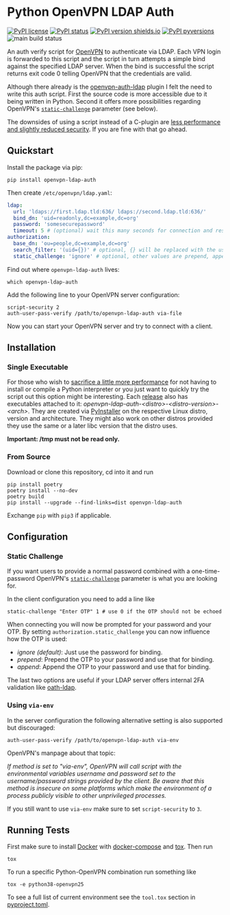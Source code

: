 # Python OpenVPN LDAP Auth

[![PyPI license](https://img.shields.io/pypi/l/openvpn-ldap-auth.svg)](https://pypi.python.org/pypi/openvpn-ldap-auth/)
[![PyPI status](https://img.shields.io/pypi/status/openvpn-ldap-auth.svg)](https://pypi.python.org/pypi/openvpn-ldap-auth/)
[![PyPI version shields.io](https://img.shields.io/pypi/v/openvpn-ldap-auth.svg)](https://pypi.python.org/pypi/openvpn-ldap-auth/)
[![PyPI pyversions](https://img.shields.io/pypi/pyversions/openvpn-ldap-auth.svg)](https://pypi.python.org/pypi/openvpn-ldap-auth/)
![main build status](https://github.com/phihos/Python-OpenVPN-LDAP-Auth/actions/workflows/test.yml/badge.svg?branch=main)

An auth verify script for [OpenVPN](https://community.openvpn.net) to authenticate via LDAP. Each VPN login is
forwarded to this script and the script in turn attempts a simple bind against the specified LDAP server. When the bind
is successful the script returns exit code 0 telling OpenVPN that the credentials are valid.

Although there already is the [openvpn-auth-ldap](https://github.com/threerings/openvpn-auth-ldap) plugin I felt the
need to write this auth script. First the source code is more accessible due to it being written in Python. Second it
offers more possibilities regarding
OpenVPN's [`static-challenge`](https://openvpn.net/community-resources/reference-manual-for-openvpn-2-4/) parameter (see
below).

The downsides of using a script instead of a C-plugin
are [less performance and slightly reduced security](https://openvpn.net/community-resources/using-alternative-authentication-methods/).
If you are fine with that go ahead.

## Quickstart

Install the package via pip:

```shell
pip install openvpn-ldap-auth
```

Then create `/etc/openvpn/ldap.yaml`:

```yaml
ldap:
  url: 'ldaps://first.ldap.tld:636/ ldaps://second.ldap.tld:636/'
  bind_dn: 'uid=readonly,dc=example,dc=org'
  password: 'somesecurepassword'
  timeout: 5 # (optional) wait this many seconds for connection and response
authorization:
  base_dn: 'ou=people,dc=example,dc=org'
  search_filter: '(uid={})' # optional, {} will be replaced with the username
  static_challenge: 'ignore' # optional, other values are prepend, append 
```

Find out where `openvpn-ldap-auth` lives:

```shell
which openvpn-ldap-auth
```

Add the following line to your OpenVPN server configuration:

```
script-security 2
auth-user-pass-verify /path/to/openvpn-ldap-auth via-file
```

Now you can start your OpenVPN server and try to connect with a client.

## Installation

### Single Executable

For those who wish to [sacrifice a little more performance](https://pyinstaller.readthedocs.io/en/stable/operating-mode.html#how-the-one-file-program-works) for not having to install or compile a Python interpreter or you just want to quickly try the script out this option might be interesting.
Each [release](https://github.com/phihos/python-openvpn-ldap-auth/releases) also has executables attached to it: *openvpn-ldap-auth-&lt;distro&gt;-&lt;distro-version&gt;-&lt;arch&gt;*. They are created via [PyInstaller](https://www.pyinstaller.org/) on the respective Linux distro, version and architecture. They might also work on other distros provided they use the same or a later libc version that the distro uses.

**Important: /tmp must not be read only.**

### From Source

Download or clone this repository, cd into it and run

```shell
pip install poetry
poetry install --no-dev
poetry build
pip install --upgrade --find-links=dist openvpn-ldap-auth
```

Exchange `pip` with `pip3` if applicable.

## Configuration

### Static Challenge

If you want users to provide a normal password combined with a one-time-password OpenVPN's
[`static-challenge`](https://openvpn.net/community-resources/reference-manual-for-openvpn-2-4/) parameter is what you
are looking for.

In the client configuration you need to add a line like

```
static-challenge "Enter OTP" 1 # use 0 if the OTP should not be echoed
```

When connecting you will now be prompted for your password and your OTP. By setting `authorization.static_challenge` you
can now influence how the OTP is used:

- *ignore (default)*: Just use the password for binding.
- *prepend*: Prepend the OTP to your password and use that for binding.
- *append*: Append the OTP to your password and use that for binding.

The last two options are useful if your LDAP server offers internal 2FA validation 
like [oath-ldap](https://oath-ldap.stroeder.com/).

### Using `via-env`

In the server configuration the following alternative setting is also supported but discouraged:

```
auth-user-pass-verify /path/to/openvpn-ldap-auth via-env
```

OpenVPN's manpage about that topic:

*If method is set to "via-env", OpenVPN will call script with the environmental variables username and password set to 
the username/password strings provided by the client. Be aware that this method is insecure on some platforms which 
make the environment of a process publicly visible to other unprivileged processes.*

If you still want to use `via-env` make sure to set `script-security` to `3`.

## Running Tests

First make sure to install [Docker](https://docs.docker.com/engine/install/)
with [docker-compose](https://docs.docker.com/compose/install/)
and [tox](https://tox.readthedocs.io/en/latest/install.html). Then run

```shell
tox
```

To run a specific Python-OpenVPN combination run something like

```shell
tox -e python38-openvpn25
```

To see a full list of current environment see the `tool.tox` section in [pyproject.toml](pyproject.toml).
